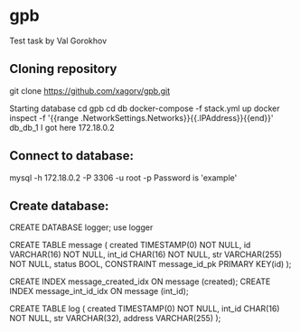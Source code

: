 # gpb
Test task by Val Gorokhov

## Cloning repository
git clone https://github.com/xagorv/gpb.git

Starting database
cd gpb
cd db
docker-compose -f stack.yml up
docker inspect -f '{{range .NetworkSettings.Networks}}{{.IPAddress}}{{end}}' db_db_1
I got here 172.18.0.2

## Connect to database:
mysql -h 172.18.0.2 -P 3306 -u root -p
Password is 'example'

## Create database:

CREATE DATABASE logger;
use logger

CREATE TABLE message (
created TIMESTAMP(0) NOT NULL,
id VARCHAR(16) NOT NULL,
int_id CHAR(16) NOT NULL,
str VARCHAR(255) NOT NULL,
status BOOL,
CONSTRAINT message_id_pk PRIMARY KEY(id)
);

CREATE INDEX message_created_idx ON message (created);
CREATE INDEX message_int_id_idx ON message (int_id);

CREATE TABLE log (
created TIMESTAMP(0) NOT NULL,
int_id CHAR(16) NOT NULL,
str VARCHAR(32),
address VARCHAR(255)
);

